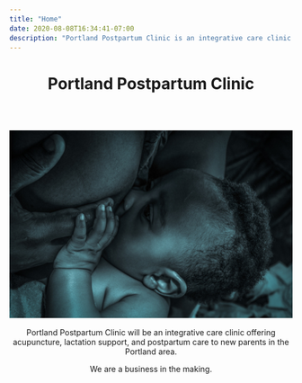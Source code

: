 ```yaml
---
title: "Home"
date: 2020-08-08T16:34:41-07:00
description: "Portland Postpartum Clinic is an integrative care clinic offering acupuncture, lactation support, and postpartum care to new parents in the Portland area."
---
```


<center>
<h1>Portland Postpartum Clinic</h1>
</center>

</br>
</br>

![Breastfeeding](images/breastfeeding_baby_breast_infant.jpg)

<center>

Portland Postpartum Clinic will be an integrative care clinic offering
acupuncture, lactation support, and postpartum care to new parents in the
Portland area.

We are a business in the making.

</center>

<!-- ![Happy baby](images/happy_baby.jpg) -->
